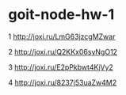 # goit-node-hw-1

1 http://joxi.ru/LmG63jzcgMZwar

2 http://joxi.ru/Q2KKx06syNgO12

3 http://joxi.ru/E2pPkbwt4KjVy2

4 http://joxi.ru/8237j53uaZw4M2
